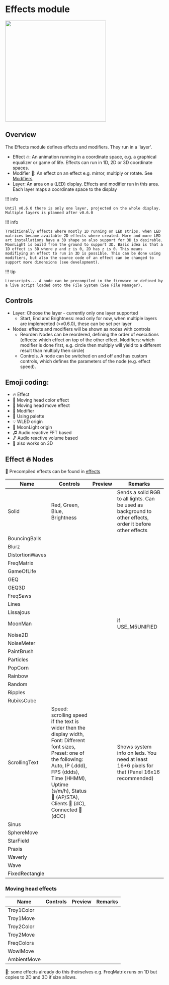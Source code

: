 # Effects module

<img width="320" src="https://github.com/user-attachments/assets/571fd676-92f7-4ea7-a521-fc298490695c" />

## Overview

The Effects module defines effects and modifiers. They run in a 'layer'. 

* Effect 🔥: An animation running in a coordinate space, e.g. a graphical equalizer or game of life. Effects can run in 1D, 2D or 3D coordinate spaces.
* Modifier 💎: An effect on an effect e.g. mirror, multiply or rotate. See [Modifiers](https://moonmodules.org/MoonLight/modifiers/)
* Layer: An area on a (LED) display. Effects and modifier run in this area. Each layer maps a coordinate space to the display

!!! info

    Until v0.6.0 there is only one layer, projected on the whole display. Multiple layers is planned after v0.6.0

!!! info

    Traditionally effects where mostly 1D running on LED strips, when LED matrices became available 2D effects where created. More and more LED art installations have a 3D shape so also support for 3D is desirable. MoonLight is build from the ground to support 3D. Basic idea is that a 1D effect is 3D where y and z is 0, 2D has z is 0. This means modifiying an effect to run in 3D is possible. This can be done using modifiers, but also the source code of an effect can be changed to support more dimensions (see development).

!!! tip

    Livescripts... A node can be precompiled in the firmware or defined by a live script loaded onto the File System (See File Manager).

## Controls

* Layer: Choose the layer - currently only one layer supported
    * Start, End and Brightness: read only for now, when multiple layers are implemented (>v0.6.0), these can be set per layer
* Nodes: effects and modifiers will be shown as nodes with controls
    * Reorder: Nodes can be reordered, defining the order of executions (effects: which effect on top of the other effect. Modifiers: which modifier is done first, e.g. circle then multiply will yield to a different result than multiply then circle)
    * Controls. A node can be switched on and off and has custom controls, which defines the parameters of the node (e.g. effect speed).

## Emoji coding:

* 🔥 Effect
* 🚨 Moving head color effect
* 🗼 Moving head move effect
* 💎 Modifier
* 🎨 Using palette
* 💡 WLED origin
* 💫 MoonLight origin
* ♫ Audio reactive FFT based
* ♪ Audio reactive volume based
* 🧊 also works on 3D

## Effect 🔥 Nodes
🚧
Precompiled effects can be found in [effects](https://github.com/MoonModules/MoonLight/blob/main/src/MoonLight/Nodes/Effects/Effects.h)

| Name | Controls | Preview | Remarks
| ---- | ----- | ---- | ---- |
| Solid | Red, Green, Blue, Brightness | | Sends a solid RGB to all lights. Can be used as background to other effects, order it before other effects |
| BouncingBalls | | | |
| Blurz | | | |
| DistortionWaves | | | |
| FreqMatrix | | | |
| GameOfLife | | | |
| GEQ | | | |
| GEQ3D | | | |
| FreqSaws | | | |
| Lines | | | |
| Lissajous | | | |
| MoonMan | | | if USE_M5UNIFIED |
| Noise2D | | | |
| NoiseMeter | | | |
| PaintBrush | | | |
| Particles | | | |
| PopCorn | | | |
| Rainbow | | | |
| Random | | | |
| Ripples | | | |
| RubiksCube | | | |
| ScrollingText | Speed: scrolling speed if the text is wider then the display width, Font: Different font sizes, Preset: one of the following: Auto, IP (.ddd), FPS (ddds), Time (HHMM), Uptime (s/m/h), Status 🛜 (AP/STA), Clients 🛜 (dC), Connected 🛜 (dCC) | | Shows system info on leds. You need at least 16*6 pixels for that (Panel 16x16 recommended) |
| Sinus | | | |
| SphereMove | | | |
| StarField | | | |
| Praxis | | | |
| Waverly | | | |
| Wave | | | |
| FixedRectangle | | | |

### Moving head effects
| Name | Controls | Preview | Remarks
| ---- | ----- | ---- | ---- |
| Troy1Color | | | |
| Troy1Move | | | |
| Troy2Color | | | |
| Troy2Move | | | |
| FreqColors | | | |
| WowiMove | | | |
| AmbientMove | | | |

🚨: some effects already do this theirselves e.g. FreqMatrix runs on 1D but copies to 2D and 3D if size allows.

